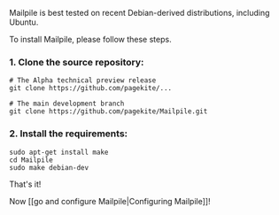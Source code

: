 Mailpile is best tested on recent Debian-derived distributions, including Ubuntu.

To install Mailpile, please follow these steps.

### 1. Clone the source repository:

    # The Alpha technical preview release
    git clone https://github.com/pagekite/...

    # The main development branch
    git clone https://github.com/pagekite/Mailpile.git

### 2. Install the requirements:

    sudo apt-get install make
    cd Mailpile
    sudo make debian-dev

That's it!

Now [[go and configure Mailpile|Configuring Mailpile]]!
